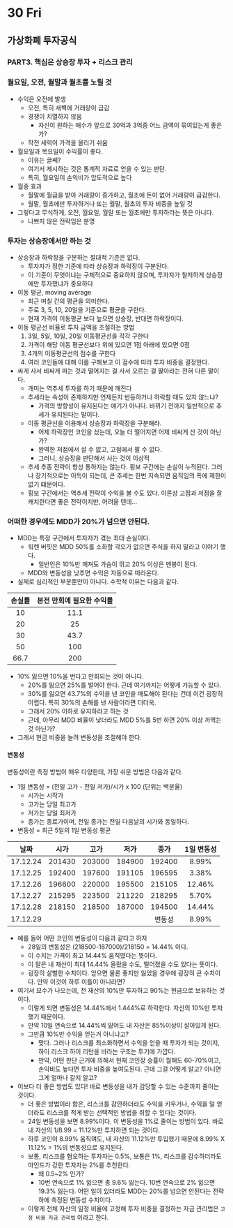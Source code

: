 # 30 Fri

## 가상화폐 투자공식

### PART3. 핵심은 상승장 투자 + 리스크 관리

### 월요일, 오전, 월말과 월초를 노릴 것

* 수익은 오전에 발생
  * 오전, 특히 새벽에 거래량이 급감
  * 경쟁이 치열하지 않음
    * 자신이 원하는 매수가 앞으로 30억과 3억중 어느 금액이 묶여있는게 좋은가?
  * 작전 세력이 가격을 올리기 쉬움
* 월요일과 목요일이 수익률이 좋다.
  * 이유는 글쎼?
  * 여기서 제시하는 것은 통계적 자료로 얻을 수 있는 판단.
  * 특히, 월요일이 손익비가 압도적으로 높다
* 월중 효과
  * 월말에 월급을 받아 거래량이 증가하고, 월초에 돈이 없어 거래량이 급감한다.
  * 월말, 월초에만 투자하거나 또는 월말, 월초의 투자 비중을 높일 것
* 그렇다고 무식하게, 오전, 월요일, 월말 또는 월초에만 투자하라는 뜻은 아니다.
  * 나쁘지 않은 전략임은 분명

### 투자는 상승장에서만 하는 것

* 상승장과 하락장을 구분하는 절대적 기준은 없다.
  * 투자자가 정한 기준에 따라 상승장과 하락장이 구분된다.
  * 이 기준이 무엇이냐는 구체적으로 중요하지 않으며, 투자자가 철저하게 상승장에만 투자했냐가 중요하다
* 이동 평균, moving average
  * 최근 며칠 간의 평균을 의미한다.
  * 주로 3, 5, 10, 20일을 기준으로 평균을 구한다.
  * 현재 가격이 이동평균 보다 높으면 상승장, 반대면 하락장이다.
* 이동 평균선 비율로 투자 금액을 조절하는 방법
  1. 3일, 5일, 10일, 20일 이동평균선을 각각 구한다
  2. 가격이 해당 이동 평균선보다 위에 있으면 1점 아래에 있으면 0점
  3. 4개의 이동평균선의 점수를 구한다
  4. 여러 코인들에 대해 이를 구해보고 이 점수에 따라 투자 비중을 결정한다.
* 싸게 사서 비싸게 파는 것과 떨어지는 걸 사서 오르는 걸 팔아라는 전혀 다른 말이다.
  * 개미는 역추세 투자를 하기 때문에 깨진다
  * 추세라는 속성이 존재하지만 언제든지 반등하거나 하락할 때도 있지 않느냐?
    * 가격의 방향성이 유지된다는 얘기가 아니다. 바뀌기 전까지 일반적으로 추세가 유지된다는 말이다.
  * 이동 평균선을 이용해서 상승장과 하락장을 구분해라.
    * 어제 하락장인 코인을 샀는데, 오늘 더 떨어지면 어제 비싸게 산 것이 아닌가?
    * 완벽한 저점에서 살 수 없고, 고점에서 팔 수 없다.
    * 그러니, 상승장을 판단해서 사는 것이 이상적
  * 추세 추종 전략이 항상 통하지는 않는다. 횡보 구간에는 손실이 누적된다. 그러나 장기적으로는 이득이 되는데, 큰 추세는 한번 지속되면 움직임의 폭에 제한이 없기 떄문이다.
  * 횡보 구간에서는 역추세 전략이 수익을 볼 수도 있다. 이론상 고점과 저점을 잘 캐치한다면 좋은 전략이지만, 어려울 텐데...

### 어떠한 경우에도 MDD가 20%가 넘으면 안된다.

* MDD는 특정 구간에서 투자자가 겪는 최대 손실이다.
  * 워렌 버핏은 MDD 50%를 소화할 각오가 없으면 주식을 하지 말라고 이야기 했다.
    * 일반인은 10%만 깨져도 가슴이 뛰고 20% 이상은 멘붕이 된다.
  * MDD와 변동성을 낮추면 수익은 자동으로 따라온다.
* 실제로 심리적인 부분뿐만이 아니다. 수학적 이유는 다음과 같다.

| 손실률 | 본전 만회에 필요한 수익률 |
| :---: | :---: |
| 10 | 11.1 |
| 20 | 25 |
| 30 | 43.7 |
| 50 | 100 |
| 66.7 | 200 |

* 10% 잃으면 10%을 번다고 만회되는 것이 아니다.
  * 20%를 잃으면 25%를 벌어야 한다. 근데 여기까지는 어떻게 가능할 수 있다.
  * 30%를 잃으면 43.7%의 수익을 낸 코인을 매도해야 된다는 건데 이건 굉장히 어렵다. 특히 30%의 손해를 낸 사람이라면 더더욱.
  * 그래서 20% 이하로 유지하라고 하는 것
  * 근데, 아무리 MDD 비율이 낮더라도 MDD 5%를 5번 하면 20% 이상 까먹는 것 아닌가?
* 그래서 현금 비중을 늘려 변동성을 조절해야 한다.

#### 변동성

변동성이란 측정 방법이 매우 다양한데, 가장 쉬운 방법은 다음과 같다.

* 1일 변동성 = \(전일 고가 - 전일 저가\)/시가 x 100 \(단위는 백분율\)
  * 시가는 시작가
  * 고가는 당일 최고가
  * 저가는 당일 최저가
  * 종가는 종료가이며, 전일 종가는 전일 다음날의 시가와 동일하다.
* 변동성 = 최근 5일의 1일 변동성 평균

| 날짜 | 시가 | 고가 | 저가 | 종가 | 1일 변동성 |
| :---: | :---: | :---: | :---: | :---: | :---: |
| 17.12.24 | 201430 | 203000 | 184900 | 192400 | 8.99% |
| 17.12.25 | 192400 | 197600 | 191105 | 196595 | 3.38% |
| 17.12.26 | 196600 | 220000 | 195500 | 215105 | 12.46% |
| 17.12.27 | 215295 | 223500 | 211220 | 218295 | 5.70% |
| 17.12.28 | 218150 | 218500 | 187000 | 194500 | 14.44% |
| 17.12.29 |  |  |  | 변동성 | 8.99% |

* 예를 들어 어떤 코인의 변동성이 다음과 같다고 하자
  * 28일의 변동성은 \(218500-187000\)/218150 = 14.44% 이다.
  * 이 수치는 가격이 최고 14.44% 움직였다는 뜻이다.
  * 이 말은 내 재산이 최대 14.44% 올랐을 수도, 떨어졌을 수도 있다는 뜻이다.
  * 굉장히 살벌한 수치이다. 얻으면 물론 좋지만 잃었을 경우에 굉장히 큰 수치이다. 만약 이것이 하루 이틀이 아니라면?
* 여기서 묘수가 나오는데, 전 재산의 10%만 투자하고 90%는 현금으로 보유하는 것이다.
  * 이렇게 되면 변동성은 14.44%에서 1.444%로 하락한다. 자산의 10%만 투자했기 때문이다.
  * 만약 10일 연속으로 14.44%씩 잃어도 내 자산은 85%이상이 살아있게 된다.
  * 그만큼 10%만 수익을 얻는거 아니냐고?
    * 맞다. 그러나 리스크를 최소화하면서 수익을 얻을 때 투자가 되는 것이지, 하이 리스크 하이 리턴을 바라는 구조는 투기에 가깝다.
    * 만약, 어떤 판단 근거에 의해서 현재 코인장 승률이 뭘해도 60-70%이고, 손익비도 높다면 투자 비중을 높여도된다. 근데 그걸 어떻게 알고? 아니면 그게 얼마나 갈지 알고?
* 이보다 더 좋은 방법도 있다! 바로 변동성을 내가 감당할 수 있는 수준까지 줄이는 것이다.
  * 더 좋은 방법이라 함은, 리스크를 감안하더라도 수익을 키우거나, 수익을 덜 얻더라도 리스크를 적게 받는 선택적인 방법을 취할 수 있다는 것이다.
  * 24일 변동성을 보면 8.99%이다. 이 변동성을 1%로 줄이는 방법이 있다. 바로 내 자산의 1/8.99 = 11.12%만 투자하면 되는 것이다.
  * 하루 코인이 8.99% 움직여도, 내 자산의 11.12%만 투입했기 때문에 8.99% X 11.12% = 1%의 변동성으로 유지된다.
  * 보통, 리스크를 혐오하는 투자자는 0.5%, 보통은 1%, 리스크를 감수하더라도 마인드가 강한 투자자는 2%를 추천한다.
    * 왜 0.5~2% 인가?
    * 10번 연속으로 1% 잃으면 총 9.6% 잃는다. 10번 연속으로 2% 잃으면 19.3% 잃는다. 어떤 일이 있더라도 MDD는 20%를 넘으면 안된다는 전략하에 측정된 변동성 수치이다.
  * 이렇게 전체 자산의 일정 비율에 고정해 투자 비중을 결정하는 자금 관리법은 `고정 비율 자금 관리법` 이라고 한다.


